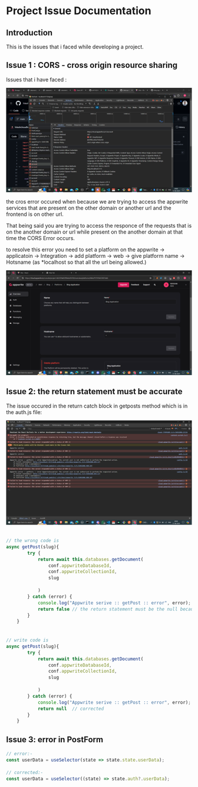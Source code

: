 
# Project Issue Documentation

## Introduction

This is the issues that i faced while developing a project.
 
## Issue 1 :  CORS - cross origin resource sharing 

Issues that i have faced :

![CorsError](./issue_images/CORS%20Error.png)

the cros error occured when because we are trying to access the  appwrite services that are present on the other domain or another url and the frontend is on other url.

That being said you are trying to access the responce of the requests that is on the another domain or url while present on the another domain at that time the CORS Error occurs.

to resolve this error you need to set a platform on the appwrite -> applicatoin -> Integration -> add platform -> web -> give platform name -> Hotsname (as *localhost so that all the url being allowed.)

![Appwrite_Integration](./issue_images/Appwrite%20integration.png)

## Issue 2: the return statement must be accurate

The issue occured in the return catch block in getposts method which is in the auth.js file:

![getPostsError](./issue_images/getpostError.png)

```javascript

// the wrong code is
async getPost(slug){
        try {
            return await this.databases.getDocument(
                conf.appwriteDatabaseId,
                conf.appwriteCollectionId,
                slug
            
            )
        } catch (error) {
            console.log("Appwrite serive :: getPost :: error", error);
            return false // the return statement must be the null because the getposts is not a boolean function.
        }
    }


// write code is
async getPost(slug){
        try {
            return await this.databases.getDocument(
                conf.appwriteDatabaseId,
                conf.appwriteCollectionId,
                slug
            
            )
        } catch (error) {
            console.log("Appwrite serive :: getPost :: error", error);
            return null  // corrected 
        }
    }

```


## Issue 3: error in PostForm

```javascript
// error:-
const userData = useSelector(state => state.state.userData);

// corrected:-
const userData = useSelector((state) => state.auth?.userData);

```


